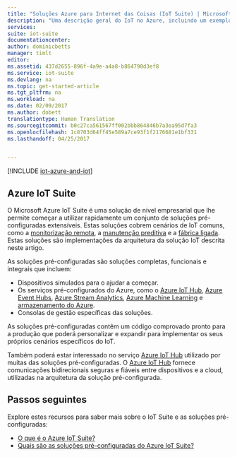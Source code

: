 ```yaml
---
title: "Soluções Azure para Internet das Coisas (IoT Suite) | Microsoft Docs"
description: "Uma descrição geral do IoT no Azure, incluindo um exemplo de solução de arquitetura e a forma como se relaciona com o Azure IoT Suite e as soluções pré-configuradas."
services: 
suite: iot-suite
documentationcenter: 
author: dominicbetts
manager: timlt
editor: 
ms.assetid: 437d2655-896f-4a9e-a4a8-b864790d3ef8
ms.service: iot-suite
ms.devlang: na
ms.topic: get-started-article
ms.tgt_pltfrm: na
ms.workload: na
ms.date: 02/09/2017
ms.author: dobett
translationtype: Human Translation
ms.sourcegitcommit: b0c27ca561567ff002bbb864846b7a3ea95d7fa3
ms.openlocfilehash: 1c8703d64ff45e589a7ce93f1f2176681e1bf331
ms.lasthandoff: 04/25/2017


---
```

[!INCLUDE [iot-azure-and-iot](../../includes/iot-azure-and-iot.md)]

## <a name="azure-iot-suite"></a>Azure IoT Suite
O Microsoft Azure IoT Suite é uma solução de nível empresarial que lhe permite começar a utilizar rapidamente um conjunto de soluções pré-configuradas extensíveis. Estas soluções cobrem cenários de IoT comuns, como a [monitorização remota][lnk-preconfigured-solutions], a [manutenção preditiva][lnk-predictive-maintenance] e a [fábrica ligada][lnk-connected-factory]. Estas soluções são implementações da arquitetura da solução IoT descrita neste artigo.

As soluções pré-configuradas são soluções completas, funcionais e integrais que incluem:

- Dispositivos simulados para o ajudar a começar.
- Os serviços pré-configurados do Azure, como o [Azure IoT Hub][Azure IoT Hub], [Azure Event Hubs][Azure Event Hubs], [Azure Stream Analytics][Azure Stream Analytics], [Azure Machine Learning][Azure Machine Learning] e [armazenamento do Azure][Azure storage].
- Consolas de gestão específicas das soluções.

As soluções pré-configuradas contêm um código comprovado pronto para a produção que poderá personalizar e expandir para implementar os seus próprios cenários específicos do IoT.

Também poderá estar interessado no serviço [Azure IoT Hub][Azure IoT Hub] utilizado por muitas das soluções pré-configuradas. O [Azure IoT Hub][Azure IoT Hub] fornece comunicações bidirecionais seguras e fiáveis entre dispositivos e a cloud, utilizadas na arquitetura da solução pré-configurada.

## <a name="next-steps"></a>Passos seguintes
Explore estes recursos para saber mais sobre o IoT Suite e as soluções pré-configuradas:

* [O que é o Azure IoT Suite?][lnk-whatissuite]
* [Quais são as soluções pré-configuradas do Azure IoT Suite?][lnk-whatarepreconfigured]

[lnk-whatissuite]: iot-suite-overview.md
[lnk-whatarepreconfigured]: iot-suite-what-are-preconfigured-solutions.md

[lnk-preconfigured-solutions]: iot-suite-getstarted-preconfigured-solutions.md
[Azure IoT Hub]: https://azure.microsoft.com/documentation/services/iot-hub/
[Azure Event Hubs]: https://azure.microsoft.com/documentation/services/event-hubs/
[Azure Stream Analytics]: https://azure.microsoft.com/documentation/services/stream-analytics/
[Azure Machine Learning]: https://azure.microsoft.com/documentation/services/machine-learning/
[Azure storage]: https://azure.microsoft.com/documentation/services/storage/
[lnk-predictive-maintenance]: iot-suite-predictive-overview.md
[lnk-connected-factory]: iot-suite-connected-factory-overview.md
